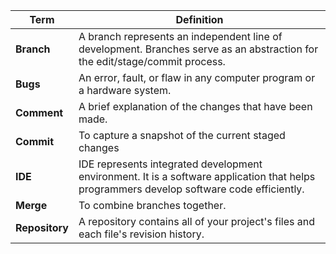 | **Term**      | **Definition**                                                                                                                            |
|---------------|-------------------------------------------------------------------------------------------------------------------------------------------|
| **Branch**    | A branch represents an independent line of development. Branches serve as an abstraction for the edit/stage/commit process.               |
| **Bugs**      | An error, fault, or flaw in any computer program or a hardware system.                                                                    |
| **Comment**   | A brief explanation of the changes that have been made.                                                                                   |
| **Commit**    | To capture a snapshot of the current staged changes                                                                                       |
| **IDE**       | IDE represents integrated development environment. It is a software application that helps programmers develop software code efficiently. 
| **Merge**     | To combine branches together.                                                                                                             |
| **Repository** | A repository contains all of your project's files and each file's revision history.                                                       |
